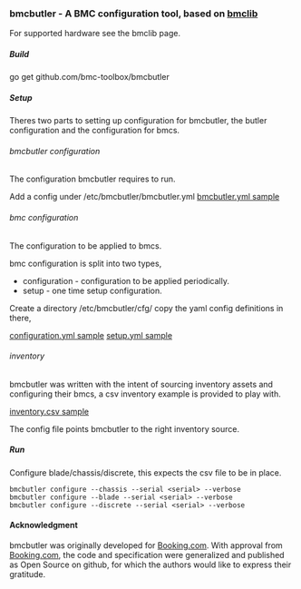 ### bmcbutler - A BMC configuration tool, based on [bmclib](https://github.com/ncode/bmclib)

For supported hardware see the bmclib page.

##### Build
go get github.com/bmc-toolbox/bmcbutler

##### Setup
Theres two parts to setting up configuration for bmcbutler,
the butler configuration and the configuration for bmcs.

###### bmcbutler configuration
The configuration bmcbutler requires to run.

Add a config under /etc/bmcbutler/bmcbutler.yml
[bmcbutler.yml sample](../master/bmcbutler.yml.sample)

###### bmc configuration
The configuration to be applied to bmcs.

bmc configuration is split into two types,

* configuration - configuration to be applied periodically.
* setup - one time setup configuration.

Create a directory /etc/bmcbutler/cfg/
copy the yaml config definitions in there,

[configuration.yml sample](../master/cfg/configuration.yml)
[setup.yml sample](../master/cfg/setup.yml)

###### inventory
bmcbutler was written with the intent of sourcing inventory assets and configuring their bmcs,
a csv inventory example is provided to play with.

[inventory.csv sample](../master/inventory.csv.sample)

The config file points bmcbutler to the right inventory source.

##### Run

Configure blade/chassis/discrete, this expects the csv file to be in place.

```
bmcbutler configure --chassis --serial <serial> --verbose
bmcbutler configure --blade --serial <serial> --verbose
bmcbutler configure --discrete --serial <serial> --verbose
```

#### Acknowledgment

bmcbutler was originally developed for [Booking.com](http://www.booking.com).
With approval from [Booking.com](http://www.booking.com), the code and
specification were generalized and published as Open Source on github, for
which the authors would like to express their gratitude.
